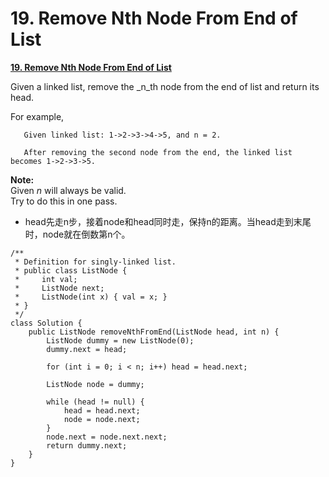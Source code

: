 # 19. Remove Nth Node From End of List

[**19. Remove Nth Node From End of List**](https://leetcode.com/problems/remove-nth-node-from-end-of-list/description/)

Given a linked list, remove the \_n\_th node from the end of list and return its head.

For example,

```text
   Given linked list: 1->2->3->4->5, and n = 2.

   After removing the second node from the end, the linked list becomes 1->2->3->5.
```

**Note:**  
Given _n_ will always be valid.  
Try to do this in one pass.

* head先走n步，接着node和head同时走，保持n的距离。当head走到末尾时，node就在倒数第n个。

```text
/**
 * Definition for singly-linked list.
 * public class ListNode {
 *     int val;
 *     ListNode next;
 *     ListNode(int x) { val = x; }
 * }
 */
class Solution {
    public ListNode removeNthFromEnd(ListNode head, int n) {
        ListNode dummy = new ListNode(0);
        dummy.next = head;

        for (int i = 0; i < n; i++) head = head.next;

        ListNode node = dummy;

        while (head != null) {
            head = head.next;
            node = node.next;
        }
        node.next = node.next.next;
        return dummy.next;
    }
}
```

